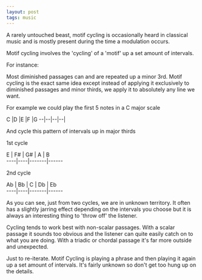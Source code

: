 ```yaml
---
layout: post
tags: music
---
```


A rarely untouched beast, motif cycling is occasionally heard in classical music and is mostly present during the time a modulation occurs.

Motif cycling involves the 'cycling' of a 'motif' up a set amount of intervals.

For instance:

Most diminished passages can and are repeated up a minor 3rd. Motif cycling is the exact same idea except instead of applying it exclusively to diminished passages and minor thirds, we apply it to absolutely any line we want.

For example we could play the first 5 notes in a C major scale

C |D |E |F |G
--|--|--|--|

And cycle this pattern of intervals up in major thirds

1st cycle

E   | F#  | G#    | A | B     
 ----|----|-------|------

2nd cycle

Ab   | Bb  | C    | Db | Eb     
 ----|----|-------|------

As you can see, just from two cycles, we are in unknown territory. It often has a slightly jarring effect depending on the intervals you choose but it is always an interesting thing to 'throw off' the listener.

Cycling tends to work best with non-scalar passages. With a scalar passage it sounds too obvious and the listener can quite easily catch on to what you are doing. With a triadic or chordal passage it's far more outside and unexpected.

Just to re-iterate. Motif Cycling is playing a phrase and then playing it again up a set amount of intervals. It's fairly unknown so don't get too hung up on the details.
